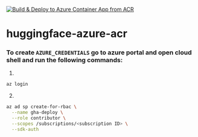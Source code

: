 [![Build & Deploy to Azure Container App from ACR](https://github.com/Muhammadyousafrana/huggingface-azure-acr/actions/workflows/main.yml/badge.svg)](https://github.com/Muhammadyousafrana/huggingface-azure-acr/actions/workflows/main.yml)
# huggingface-azure-acr

### To create `AZURE_CREDENTIALS` go to azure portal and open cloud shell and run the following commands:
1. 
```sh
az login
```
2.
```sh
az ad sp create-for-rbac \
  --name gha-deploy \
  --role contributor \
  --scopes /subscriptions/<subscription ID> \
  --sdk-auth
```
